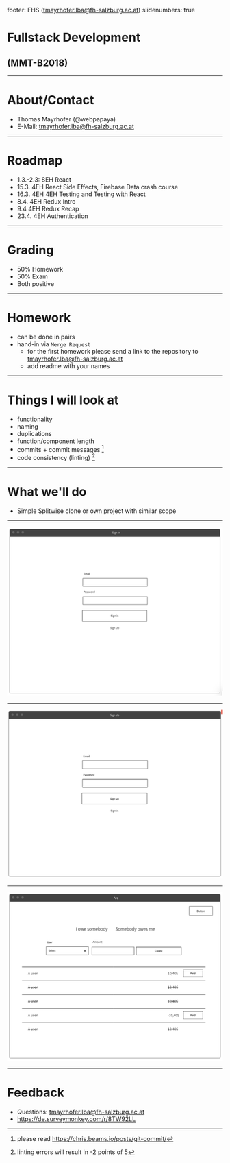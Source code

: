 footer: FHS (tmayrhofer.lba@fh-salzburg.ac.at)
slidenumbers: true
# Fullstack Development

## (MMT-B2018)

---

# About/Contact

- Thomas Mayrhofer (@webpapaya)
- E-Mail: tmayrhofer.lba@fh-salzburg.ac.at

---

# Roadmap

- 1.3.-2.3: 8EH React
- 15.3. 4EH React Side Effects, Firebase Data crash course
- 16.3. 4EH 4EH Testing and Testing with React
- 8.4. 4EH Redux Intro
- 9.4  4EH Redux Recap
- 23.4. 4EH Authentication

---

# Grading

- 50% Homework
- 50% Exam
- Both positive

---

# Homework

- can be done in pairs
- hand-in via `Merge Request`
  - for the first homework please send a link to the repository to tmayrhofer.lba@fh-salzburg.ac.at
  - add readme with your names

----

# Things I will look at

- functionality
- naming
- duplications
- function/component length
- commits + commit messages [^1]
- code consistency (linting) [^2]

[^1]: please read https://chris.beams.io/posts/git-commit/

[^2]: linting errors will result in -2 points of 5

----

# What we'll do

- Simple Splitwise clone or own project with similar scope

----

![sign_in](assets/sign_in_wireframe.png)

----

![sign_up](assets/sign_up_wireframe.png)

----

![app](assets/app_wireframe.png)

---

# Feedback

- Questions: tmayrhofer.lba@fh-salzburg.ac.at
- <https://de.surveymonkey.com/r/8TW92LL>
